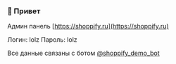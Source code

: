 ### 👋 Привет

Админ панель [https://shoppify.ru](https://shoppify.ru)

Логин: lolz
Пароль: lolz


Все данные связаны с ботом 
[@shoppify_demo_bot](https://t.me/shoppify_demo_bot)